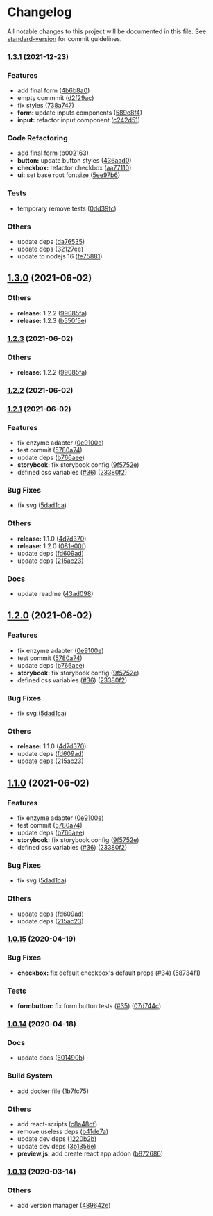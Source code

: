 # Changelog

All notable changes to this project will be documented in this file. See [standard-version](https://github.com/conventional-changelog/standard-version) for commit guidelines.

### [1.3.1](https://github.com/wearepush/push-ui/compare/v1.3.0...v1.3.1) (2021-12-23)


### Features

* add final form ([4b6b8a0](https://github.com/wearepush/push-ui/commit/4b6b8a06d652f2029abf7a2c46c34f6fa166c3fb))
* empty commmit ([d2f29ac](https://github.com/wearepush/push-ui/commit/d2f29ac7defd1ce1a53301fd8f8b27dde1208190))
* fix styles ([738a747](https://github.com/wearepush/push-ui/commit/738a747a1f3d7ffbf5d8a5996020ffdbf56a50d8))
* **form:** update inputs components ([589e8f4](https://github.com/wearepush/push-ui/commit/589e8f45df38ac127d2674545579786695192d09))
* **input:** refactor input component ([c242d51](https://github.com/wearepush/push-ui/commit/c242d51ed9960a949ef7c72534651441815b49eb))


### Code Refactoring

* add final form ([b002163](https://github.com/wearepush/push-ui/commit/b002163b3a0465ea81ca61f286cf284bc929e781))
* **button:** update button styles ([436aad0](https://github.com/wearepush/push-ui/commit/436aad0555b54b7ca0df29ff98f4077442355d85))
* **checkbox:** refactor checkbox ([aa77110](https://github.com/wearepush/push-ui/commit/aa7711084d2ed650a317d7e20533c24069079059))
* **ui:** set base root fontsize ([5ee97b6](https://github.com/wearepush/push-ui/commit/5ee97b60bf5631120dc684ff28efedc814a25047))


### Tests

* temporary remove tests ([0dd39fc](https://github.com/wearepush/push-ui/commit/0dd39fc3d72b35808a0cc660cb27300d06c01102))


### Others

* update deps ([da76535](https://github.com/wearepush/push-ui/commit/da765357d2ba0d0c57100f51431a2ccfe9fffa90))
* update deps ([32127ee](https://github.com/wearepush/push-ui/commit/32127ee4d59831772fbdc7323d76a8e58e95e1d0))
* update to nodejs 16 ([fe75881](https://github.com/wearepush/push-ui/commit/fe75881fda522d62f6be2b5b1651861d85d6058b))

## [1.3.0](https://github.com/wearepush/push-ui/compare/v1.2.1...v1.3.0) (2021-06-02)


### Others

* **release:** 1.2.2 ([99085fa](https://github.com/wearepush/push-ui/commit/99085fa417a3957af30482375dfba0c0383d674a))
* **release:** 1.2.3 ([b550f5e](https://github.com/wearepush/push-ui/commit/b550f5ee152f706adf89faa373f24e3b0ab8a696))

### [1.2.3](https://github.com/wearepush/push-ui/compare/v1.2.1...v1.2.3) (2021-06-02)


### Others

* **release:** 1.2.2 ([99085fa](https://github.com/wearepush/push-ui/commit/99085fa417a3957af30482375dfba0c0383d674a))

### [1.2.2](https://github.com/wearepush/push-ui/compare/v1.2.1...v1.2.2) (2021-06-02)

### [1.2.1](https://github.com/wearepush/push-ui/compare/v1.0.15...v1.2.1) (2021-06-02)


### Features

* fix enzyme adapter ([0e9100e](https://github.com/wearepush/push-ui/commit/0e9100e5808fee5f9f7ea9dc18ae3f56d3322ba5))
* test commit ([5780a74](https://github.com/wearepush/push-ui/commit/5780a74b5d7e5fcac24532550cde64835ad9c5dd))
* update deps ([b766aee](https://github.com/wearepush/push-ui/commit/b766aee248f742454581110838052fad633f6330))
* **storybook:** fix storybook config ([9f5752e](https://github.com/wearepush/push-ui/commit/9f5752e6bcaa81b57dd6ef98ad9ccbd573b7f67e))
* defined css variables ([#36](https://github.com/wearepush/push-ui/issues/36)) ([23380f2](https://github.com/wearepush/push-ui/commit/23380f2c28bb9295e2e9cd9b8dd0ab9c5a4ea389))


### Bug Fixes

* fix svg ([5dad1ca](https://github.com/wearepush/push-ui/commit/5dad1ca8d9d4da564a9501d872924cf1f9786ab3))


### Others

* **release:** 1.1.0 ([4d7d370](https://github.com/wearepush/push-ui/commit/4d7d370b6d44e97c8ed5fbf6d4eaf08fe34780d9))
* **release:** 1.2.0 ([081e00f](https://github.com/wearepush/push-ui/commit/081e00f63ff3d4f52e306df112f943c1da9b65f6))
* update deps ([fd609ad](https://github.com/wearepush/push-ui/commit/fd609ad96323833d6c26e0d4921a8606f5fe9809))
* update deps ([215ac23](https://github.com/wearepush/push-ui/commit/215ac2391b1d1511bf26b8bb7749cbdd3b1b63ae))


### Docs

* update readme ([43ad098](https://github.com/wearepush/push-ui/commit/43ad0981999445bec08921b071c475139105e799))

## [1.2.0](https://github.com/wearepush/push-ui/compare/v1.0.15...v1.2.0) (2021-06-02)


### Features

* fix enzyme adapter ([0e9100e](https://github.com/wearepush/push-ui/commit/0e9100e5808fee5f9f7ea9dc18ae3f56d3322ba5))
* test commit ([5780a74](https://github.com/wearepush/push-ui/commit/5780a74b5d7e5fcac24532550cde64835ad9c5dd))
* update deps ([b766aee](https://github.com/wearepush/push-ui/commit/b766aee248f742454581110838052fad633f6330))
* **storybook:** fix storybook config ([9f5752e](https://github.com/wearepush/push-ui/commit/9f5752e6bcaa81b57dd6ef98ad9ccbd573b7f67e))
* defined css variables ([#36](https://github.com/wearepush/push-ui/issues/36)) ([23380f2](https://github.com/wearepush/push-ui/commit/23380f2c28bb9295e2e9cd9b8dd0ab9c5a4ea389))


### Bug Fixes

* fix svg ([5dad1ca](https://github.com/wearepush/push-ui/commit/5dad1ca8d9d4da564a9501d872924cf1f9786ab3))


### Others

* **release:** 1.1.0 ([4d7d370](https://github.com/wearepush/push-ui/commit/4d7d370b6d44e97c8ed5fbf6d4eaf08fe34780d9))
* update deps ([fd609ad](https://github.com/wearepush/push-ui/commit/fd609ad96323833d6c26e0d4921a8606f5fe9809))
* update deps ([215ac23](https://github.com/wearepush/push-ui/commit/215ac2391b1d1511bf26b8bb7749cbdd3b1b63ae))

## [1.1.0](https://github.com/wearepush/push-ui/compare/v1.0.15...v1.1.0) (2021-06-02)


### Features

* fix enzyme adapter ([0e9100e](https://github.com/wearepush/push-ui/commit/0e9100e5808fee5f9f7ea9dc18ae3f56d3322ba5))
* test commit ([5780a74](https://github.com/wearepush/push-ui/commit/5780a74b5d7e5fcac24532550cde64835ad9c5dd))
* update deps ([b766aee](https://github.com/wearepush/push-ui/commit/b766aee248f742454581110838052fad633f6330))
* **storybook:** fix storybook config ([9f5752e](https://github.com/wearepush/push-ui/commit/9f5752e6bcaa81b57dd6ef98ad9ccbd573b7f67e))
* defined css variables ([#36](https://github.com/wearepush/push-ui/issues/36)) ([23380f2](https://github.com/wearepush/push-ui/commit/23380f2c28bb9295e2e9cd9b8dd0ab9c5a4ea389))


### Bug Fixes

* fix svg ([5dad1ca](https://github.com/wearepush/push-ui/commit/5dad1ca8d9d4da564a9501d872924cf1f9786ab3))


### Others

* update deps ([fd609ad](https://github.com/wearepush/push-ui/commit/fd609ad96323833d6c26e0d4921a8606f5fe9809))
* update deps ([215ac23](https://github.com/wearepush/push-ui/commit/215ac2391b1d1511bf26b8bb7749cbdd3b1b63ae))

### [1.0.15](https://github.com/wearepush/push-ui/compare/v1.0.14...v1.0.15) (2020-04-19)


### Bug Fixes

* **checkbox:** fix default checkbox's default props ([#34](https://github.com/wearepush/push-ui/issues/34)) ([58734f1](https://github.com/wearepush/push-ui/commit/58734f1a03fcd4e4f6990499da367abde7de72a6))


### Tests

* **formbutton:** fix form button tests ([#35](https://github.com/wearepush/push-ui/issues/35)) ([07d744c](https://github.com/wearepush/push-ui/commit/07d744cb13131fd6c328ddd1c52e65de1be7ae28))

### [1.0.14](https://github.com/wearepush/push-ui/compare/v1.0.13...v1.0.14) (2020-04-18)


### Docs

* update docs ([601490b](https://github.com/wearepush/push-ui/commit/601490bd2b5bd5c918d23569ea376d35e497aca0))


### Build System

* add docker file ([1b7fc75](https://github.com/wearepush/push-ui/commit/1b7fc751098cef82095d5e35b97f9fd3c28d88e2))


### Others

* add react-scripts ([c8a48df](https://github.com/wearepush/push-ui/commit/c8a48dfe80bdb79ae5bc59175ec3fbd9b74a4bbb))
* remove useless deps ([b41de7a](https://github.com/wearepush/push-ui/commit/b41de7aac3bcf0e3d075aeef724fdd66f998c5b3))
* update dev deps ([1220b2b](https://github.com/wearepush/push-ui/commit/1220b2b0aa8cddd7325b42e926f93a7eda8ab5cd))
* update dev deps ([3b1356e](https://github.com/wearepush/push-ui/commit/3b1356eee52d6c70735e091101281c9a347ab90f))
* **preview.js:** add create react app addon ([b872686](https://github.com/wearepush/push-ui/commit/b87268605b254eedd372fa92043f7fd4ca675540))

### [1.0.13](https://github.com/wearepush/push-ui/compare/v1.0.12...v1.0.13) (2020-03-14)


### Others

* add version manager ([489642e](https://github.com/wearepush/push-ui/commit/489642ef0e55a28dc8225855399c5262af16a8f3))
